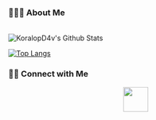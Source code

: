 <h3> 👨🏻‍💻 About Me </h3>


<br>

<img align="center" src="https://github-readme-stats.vercel.app/api?username=KoralopD4v&include_all_commits=true&count_private=true&show_icons=true&line_height=20&title_color=7A7ADB&icon_color=2234AE&text_color=D3D3D3&bg_color=0,000000,130F40" alt="KoralopD4v's Github Stats">

</br>

[![Top Langs](https://github-readme-stats.vercel.app/api/top-langs/?username=devSouvik&layout=compact&text_color=daf7dc&bg_color=151515)](https://github.com/KoralopD4v/github-readme-stats)


<h3> 🤝🏻 Connect with Me </h3>

<p align="center">
&nbsp; <a href="https://twitter.com/koralop3" target="_blank" rel="noopener noreferrer"><img src="https://img.icons8.com/plasticine/100/000000/twitter.png" width="50" /></a>   
